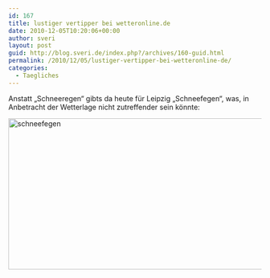 ```yaml
---
id: 167
title: lustiger vertipper bei wetteronline.de
date: 2010-12-05T10:20:06+00:00
author: sveri
layout: post
guid: http://blog.sveri.de/index.php?/archives/160-guid.html
permalink: /2010/12/05/lustiger-vertipper-bei-wetteronline-de/
categories:
  - Taegliches
---
```

Anstatt &#8222;Schneeregen&#8220; gibts da heute für Leipzig &#8222;Schneefegen&#8220;, was, in Anbetracht der Wetterlage nicht zutreffender sein könnte:

[<img class="alignnone size-full wp-image-181" title="schneefegen" alt="schneefegen" src="http://blog.sveri.de/wp-content/uploads/2010/12/schneefegen.png" width="570" height="301" />](http://blog.sveri.de/wp-content/uploads/2010/12/schneefegen.png)